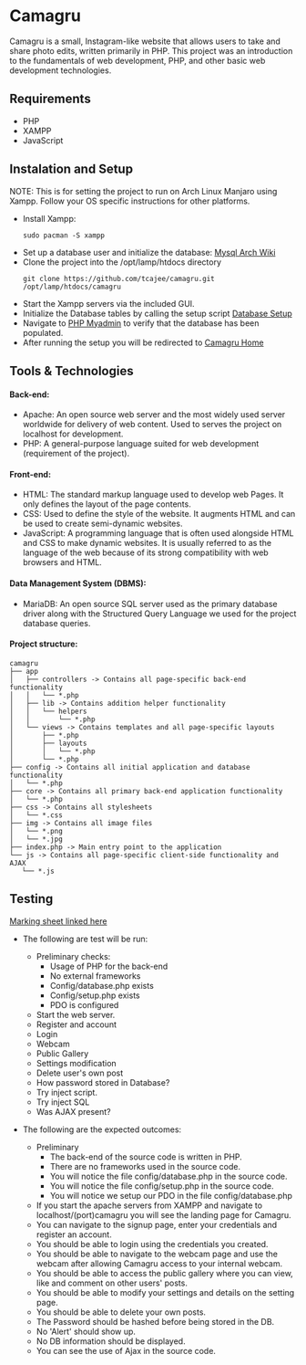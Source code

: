 # Camagru
Camagru is a small, Instagram-like website that allows users to take and share photo edits, written primarily in PHP.
This project was an introduction to the fundamentals of web development, PHP, and other basic web development technologies.

## Requirements
- PHP
- XAMPP
- JavaScript

## Instalation and Setup
NOTE: This is for setting the project to run on Arch Linux Manjaro using Xampp. Follow your OS specific instructions for other platforms.
- Install Xampp:
    ```
    sudo pacman -S xampp
    ```
- Set up a database user and initialize the database:
    [Mysql Arch Wiki](https://wiki.archlinux.org/index.php/PHP#MySQL/MariaDB)
- Clone the project into the /opt/lamp/htdocs directory
    ```
    git clone https://github.com/tcajee/camagru.git /opt/lamp/htdocs/camagru
    ```
- Start the Xampp servers via the included GUI.
- Initialize the Database tables by calling the setup script [Database Setup](https://localhost/camagru/config/setup.php)
- Navigate to [PHP Myadmin](https://localhost/phpmyadmin/) to verify that the database has been populated.
- After running the setup you will be redirected to [Camagru Home](https://localhost/camagru/)

## Tools & Technologies
#### Back-end:
- Apache:  An open source web server and the most widely used server worldwide for delivery of web content. Used to  serves the project on localhost for development.
- PHP: A general-purpose language suited for web development (requirement of the project).
#### Front-end:
- HTML: The standard markup language used to develop web Pages. It only defines the layout of the page contents. 
- CSS: Used to define the style of the website. It augments HTML and can be used to create semi-dynamic websites.
- JavaScript: A programming language that is often used alongside HTML and CSS to make dynamic websites. It is usually referred to as the language of the web because of its strong compatibility with web browsers and HTML.
#### Data Management System (DBMS):
- MariaDB: An open source SQL server used as the primary database driver along with the Structured Query Language we used for the project database queries.

#### Project structure:
```
camagru
├── app
│   ├── controllers -> Contains all page-specific back-end functionality
│   │   └── *.php
│   ├── lib -> Contains addition helper functionality
│   │   └── helpers
│   │       └── *.php
│   └── views -> Contains templates and all page-specific layouts
│       ├── *.php
│       ├── layouts
│       │   └── *.php
│       └── *.php
├── config -> Contains all initial application and database functionality
│   └── *.php
├── core -> Contains all primary back-end application functionality
│   └── *.php
├── css -> Contains all stylesheets
│   └── *.css
├── img -> Contains all image files
│   └── *.png
│   └── *.jpg
├── index.php -> Main entry point to the application
└── js -> Contains all page-specific client-side functionality and AJAX
   └── *.js
```

## Testing
[Marking sheet linked here](https://github.com/tcajee/camagru/blob/master/camagru.pdf)
- The following are test will be run:
    - Preliminary checks:
        - Usage of PHP for the back-end
        - No external frameworks
        - Config/database.php exists
        - Config/setup.php exists
        - PDO is configured
    - Start the web server.
    - Register and account
    - Login
    - Webcam
    - Public Gallery
    - Settings modification
    - Delete user's own post
    - How password stored in Database?
    - Try inject script.
    - Try inject SQL
    - Was AJAX present?
    
- The following are the expected outcomes:
    - Preliminary
        - The back-end of the source code is written in PHP.
        - There are no frameworks used in the source code.
        - You will notice the file config/database.php in the source code.
        - You will notice the file config/setup.php in the source code.
        - You will notice we setup our PDO in the file config/database.php
    - If you start the apache servers from XAMPP and navigate to localhost/(port)camagru you will see the landing page for Camagru.
    - You can navigate to the signup page, enter your credentials and register an account.
    - You should be able to login using the credentials you created.
    - You should be able to navigate to the webcam page and use the webcam after allowing Camagru access to your internal webcam.
    - You should be able to access the public gallery where you can view, like and comment on other users' posts.
    - You should be able to modify your settings and details on the setting page.
    - You should be able to delete your own posts.
    - The Password should be hashed before being stored in the DB.
    - No 'Alert' should show up.
    - No DB information should be displayed.
    - You can see the use of Ajax in the source code.
